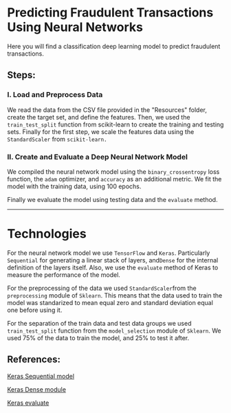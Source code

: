 # Predicting Fraudulent Transactions Using Neural Networks

Here you will find a classification deep learning model to predict fraudulent transactions.

## Steps:

### I. Load and Preprocess Data

 We read the data from the CSV file provided in the "Resources" folder, create the target set, and define the features.
 Then, we used the `train_test_split` function from scikit-learn to create the training and testing sets.
 Finally for the first step, we scale the features data using the `StandardScaler` from `scikit-learn.`

### II. Create and Evaluate a Deep Neural Network Model

We compiled the neural network model using the `binary_crossentropy` loss function, the `adam` optimizer, and `accuracy` as an additional metric. We fit the model with the training data, using 100 epochs.

Finally we evaluate the model using testing data and the `evaluate` method.

-----

# Technologies

For the neural network model we use `TensorFlow` and `Keras`. Particularly `Sequential` for generating a linear stack of layers, and`Dense` for the internal definition of the layers itself. Also, we use the `evaluate` method of Keras to measure the performance of the model.

For the preprocessing of the data we used `StandardScaler`from the `preprocessing` module of `Sklearn`. This means that the data used to train the model was standarized to mean equal zero and standard deviation equal one before using it.

For the separation of the train data and test data groups we used `train_test_split` function from the `model_selection` module of `Sklearn`. We used 75% of the data to train the model, and 25% to test it after.



## References:

[Keras Sequential model](https://keras.io/api/models/sequential/)

[Keras Dense module](https://keras.io/api/layers/core_layers/dense/)

[Keras evaluate](https://keras.io/api/models/model_training_apis/)
